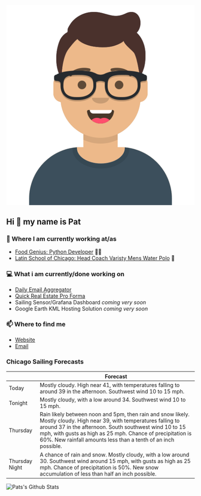 [![Social banner for p-j-falconer](https://raw.githubusercontent.com/P-J-FALCONER/P-J-FALCONER/master/assets/avataaars.svg)](https://patfalconer.com/)
## Hi :wave: my name is Pat

### 💼 Where I am currently working at/as
- [Food Genius: Python Developer](https://getfoodgenius.com/) 🍔🐍
- [Latin School of Chicago: Head Coach Varisty Mens Water Polo](https://www.latinschool.org/) 🤽


### 💻 What i am currently/done working on
 - [Daily Email Aggregator](https://github.com/P-J-FALCONER/dott_daily_mail)
 - [Quick Real Estate Pro Forma](https://github.com/P-J-FALCONER/henry)
 - Sailing Sensor/Grafana Dashboard *coming very soon*
 - Google Earth KML Hosting Solution *coming very soon*

### 📫 Where to find me
 - [Website](https://patfalconer.com/)
 - [Email](mailto:patrick.j.falconer@gmail.com)


### Chicago Sailing Forecasts
|   | Forecast  |
|---|---|
| Today | Mostly cloudy. High near 41, with temperatures falling to around 39 in the afternoon. Southwest wind 10 to 15 mph. |
| Tonight | Mostly cloudy, with a low around 34. Southwest wind 10 to 15 mph. |
| Thursday | Rain likely between noon and 5pm, then rain and snow likely. Mostly cloudy. High near 39, with temperatures falling to around 37 in the afternoon. South southwest wind 10 to 15 mph, with gusts as high as 25 mph. Chance of precipitation is 60%. New rainfall amounts less than a tenth of an inch possible. |
| Thursday Night | A chance of rain and snow. Mostly cloudy, with a low around 30. Southwest wind around 15 mph, with gusts as high as 25 mph. Chance of precipitation is 50%. New snow accumulation of less than half an inch possible. |

![Pats's Github Stats](https://github-readme-stats.vercel.app/api?username=p-j-falconer&show_icons=true&theme=radical)
